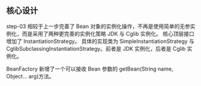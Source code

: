 ## 核心设计
step-03 相较于上一步完善了 Bean 对象的实例化操作，不再是使用简单的无参实例化，而是采用了两种更完善的实例化策略 JDK 与 Cglib 实例化。
核心顶层接口增加了 InstantiationStrategy。
具体的实现类为 SimpleInstantiationStrategy 与 CglibSubclassingInstantiationStrategy。前者是 JDK 实例化，后者是 Cglib 实例化。

BeanFactory 新增了一个可以接收 Bean 参数的 getBean(String name, Object... arg)方法。